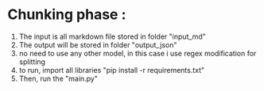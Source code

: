 # Chunking phase :
1. The input is all markdown file stored in folder "input_md"
2. The output will be stored in folder "output_json"
3. no need to use any other model, in this case i use regex modification for splitting
4. to run, import all libraries "pip install -r requirements.txt"
5. Then, run the "main.py"
